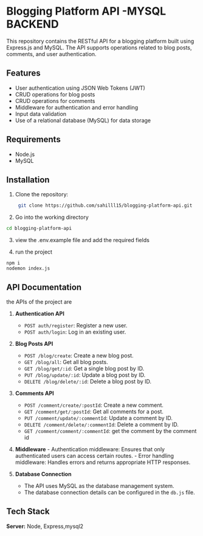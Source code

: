 # Blogging Platform API -MYSQL BACKEND

This repository contains the RESTful API for a blogging platform built using Express.js and MySQL. The API supports operations related to blog posts, comments, and user authentication.


## Features

- User authentication using JSON Web Tokens (JWT)
- CRUD operations for blog posts
- CRUD operations for comments
- Middleware for authentication and error handling
- Input data validation
- Use of a relational database (MySQL) for data storage

## Requirements

- Node.js
- MySQL

## Installation

1. Clone the repository:

   ```bash
    git clone https://github.com/sahilll15/blogging-platform-api.git
   ```

2. Go into the working directory
```bash
cd blogging-platform-api
```

3. view the .env.example file and add the required fields


4. run the project
```
npm i
nodemon index.js
```



   

## API Documentation

the APIs of the project are


1. **Authentication API**
    - `POST auth/register`: Register a new user.
    - `POST auth/login`: Log in an existing user.

2. **Blog Posts API**
    - `POST /blog/create`: Create a new blog post.
    - `GET /blog/all`: Get all blog posts.
    - `GET /blog/get/:id`: Get a single blog post by ID.
    - `PUT /blog/update/:id`: Update a blog post by ID.
    - `DELETE /blog/delete/:id`: Delete a blog post by ID.


3. **Comments API**
    - `POST /comment/create/:postId`: Create a new comment.
    - `GET /comment/get/:postId`: Get all comments for a post.
    - `PUT /comment/update/:commentId`: Update a comment by ID.
    - `DELETE /comment/delete/:commentId`: Delete a comment by ID.
    - `GET /comment/comment/:commentId`: get the comment by the comment id 

  4. **Middleware**
    - Authentication middleware: Ensures that only authenticated users can access certain routes.
    - Error handling middleware: Handles errors and returns appropriate HTTP responses.

5. **Database Connection**
    - The API uses MySQL as the database management system.
    - The database connection details can be configured in the `db.js` file.




## Tech Stack

**Server:** Node, Express,mysql2

